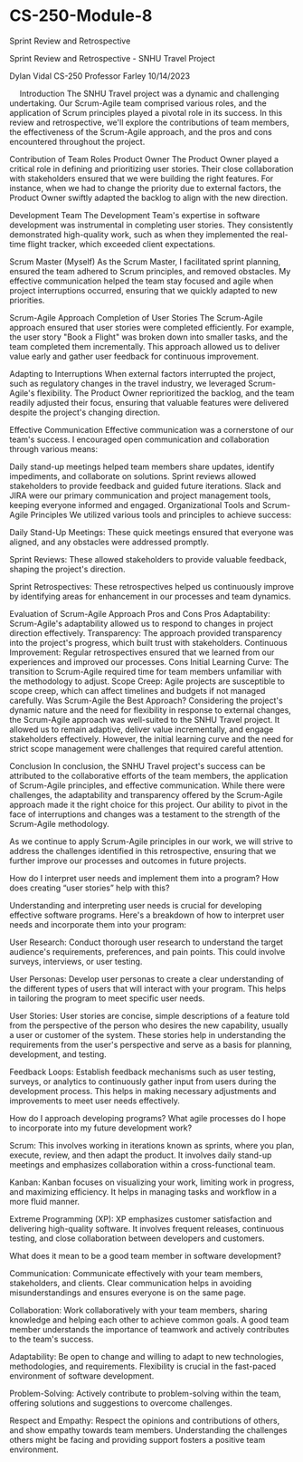 # CS-250-Module-8
Sprint Review and Retrospective


Sprint Review and Retrospective - SNHU Travel Project

Dylan Vidal
CS-250 Professor Farley
10/14/2023

 
Introduction
The SNHU Travel project was a dynamic and challenging undertaking. Our Scrum-Agile team comprised various roles, and the application of Scrum principles played a pivotal role in its success. In this review and retrospective, we'll explore the contributions of team members, the effectiveness of the Scrum-Agile approach, and the pros and cons encountered throughout the project.

Contribution of Team Roles
Product Owner
The Product Owner played a critical role in defining and prioritizing user stories. Their close collaboration with stakeholders ensured that we were building the right features. For instance, when we had to change the priority due to external factors, the Product Owner swiftly adapted the backlog to align with the new direction.

Development Team
The Development Team's expertise in software development was instrumental in completing user stories. They consistently demonstrated high-quality work, such as when they implemented the real-time flight tracker, which exceeded client expectations.

Scrum Master (Myself)
As the Scrum Master, I facilitated sprint planning, ensured the team adhered to Scrum principles, and removed obstacles. My effective communication helped the team stay focused and agile when project interruptions occurred, ensuring that we quickly adapted to new priorities.

Scrum-Agile Approach
Completion of User Stories
The Scrum-Agile approach ensured that user stories were completed efficiently. For example, the user story "Book a Flight" was broken down into smaller tasks, and the team completed them incrementally. This approach allowed us to deliver value early and gather user feedback for continuous improvement.

Adapting to Interruptions
When external factors interrupted the project, such as regulatory changes in the travel industry, we leveraged Scrum-Agile's flexibility. The Product Owner reprioritized the backlog, and the team readily adjusted their focus, ensuring that valuable features were delivered despite the project's changing direction.

Effective Communication
Effective communication was a cornerstone of our team's success. I encouraged open communication and collaboration through various means:

Daily stand-up meetings helped team members share updates, identify impediments, and collaborate on solutions.
Sprint reviews allowed stakeholders to provide feedback and guided future iterations.
Slack and JIRA were our primary communication and project management tools, keeping everyone informed and engaged.
Organizational Tools and Scrum-Agile Principles
We utilized various tools and principles to achieve success:

Daily Stand-Up Meetings: These quick meetings ensured that everyone was aligned, and any obstacles were addressed promptly.

Sprint Reviews: These allowed stakeholders to provide valuable feedback, shaping the project's direction.

Sprint Retrospectives: These retrospectives helped us continuously improve by identifying areas for enhancement in our processes and team dynamics.

Evaluation of Scrum-Agile Approach
Pros and Cons
Pros
Adaptability: Scrum-Agile's adaptability allowed us to respond to changes in project direction effectively.
Transparency: The approach provided transparency into the project's progress, which built trust with stakeholders.
Continuous Improvement: Regular retrospectives ensured that we learned from our experiences and improved our processes.
Cons
Initial Learning Curve: The transition to Scrum-Agile required time for team members unfamiliar with the methodology to adjust.
Scope Creep: Agile projects are susceptible to scope creep, which can affect timelines and budgets if not managed carefully.
Was Scrum-Agile the Best Approach?
Considering the project's dynamic nature and the need for flexibility in response to external changes, the Scrum-Agile approach was well-suited to the SNHU Travel project. It allowed us to remain adaptive, deliver value incrementally, and engage stakeholders effectively. However, the initial learning curve and the need for strict scope management were challenges that required careful attention.

Conclusion
In conclusion, the SNHU Travel project's success can be attributed to the collaborative efforts of the team members, the application of Scrum-Agile principles, and effective communication. While there were challenges, the adaptability and transparency offered by the Scrum-Agile approach made it the right choice for this project. Our ability to pivot in the face of interruptions and changes was a testament to the strength of the Scrum-Agile methodology.

As we continue to apply Scrum-Agile principles in our work, we will strive to address the challenges identified in this retrospective, ensuring that we further improve our processes and outcomes in future projects.


How do I interpret user needs and implement them into a program? How does creating “user stories” help with this?


Understanding and interpreting user needs is crucial for developing effective software programs. Here's a breakdown of how to interpret user needs and incorporate them into your program:

User Research: Conduct thorough user research to understand the target audience's requirements, preferences, and pain points. This could involve surveys, interviews, or user testing.

User Personas: Develop user personas to create a clear understanding of the different types of users that will interact with your program. This helps in tailoring the program to meet specific user needs.

User Stories: User stories are concise, simple descriptions of a feature told from the perspective of the person who desires the new capability, usually a user or customer of the system. These stories help in understanding the requirements from the user's perspective and serve as a basis for planning, development, and testing.

Feedback Loops: Establish feedback mechanisms such as user testing, surveys, or analytics to continuously gather input from users during the development process. This helps in making necessary adjustments and improvements to meet user needs effectively.

How do I approach developing programs? What agile processes do I hope to incorporate into my future development work?

Scrum: This involves working in iterations known as sprints, where you plan, execute, review, and then adapt the product. It involves daily stand-up meetings and emphasizes collaboration within a cross-functional team.

Kanban: Kanban focuses on visualizing your work, limiting work in progress, and maximizing efficiency. It helps in managing tasks and workflow in a more fluid manner.

Extreme Programming (XP): XP emphasizes customer satisfaction and delivering high-quality software. It involves frequent releases, continuous testing, and close collaboration between developers and customers.

What does it mean to be a good team member in software development?

Communication: Communicate effectively with your team members, stakeholders, and clients. Clear communication helps in avoiding misunderstandings and ensures everyone is on the same page.

Collaboration: Work collaboratively with your team members, sharing knowledge and helping each other to achieve common goals. A good team member understands the importance of teamwork and actively contributes to the team's success.

Adaptability: Be open to change and willing to adapt to new technologies, methodologies, and requirements. Flexibility is crucial in the fast-paced environment of software development.

Problem-Solving: Actively contribute to problem-solving within the team, offering solutions and suggestions to overcome challenges.

Respect and Empathy: Respect the opinions and contributions of others, and show empathy towards team members. Understanding the challenges others might be facing and providing support fosters a positive team environment.
